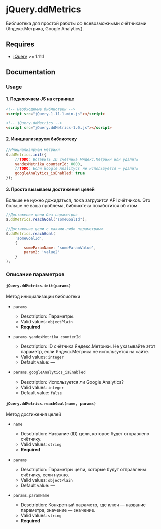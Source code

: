 # jQuery.ddMetrics

Библиотека для простой работы со всевозможными счётчиками (Яндекс.Метрика, Google Analytics).


## Requires
* [jQuery](https://jquery.com/) >= 1.11.1


## Documentation


### Usage


#### 1. Подключаем JS на странице

```html
<!-- Необходимые библиотеки -->
<script src="jQuery-1.11.1.min.js"></script>

<!-- jQuery.ddMetrics -->
<script src="jQuery.ddMetrics-1.0.js"></script>
```


#### 2. Инициализируем библиотеку

```js
//Инициализируем метрики
$.ddMetrics.init({
	//TODO: Вставить ID счётчика Яндекс.Метрики или удалить
	yandexMetrika_counterId: 0000,
	//TODO: Если Google Analitycs не используется — удалить
	googleAnalytics_isEnabled: true
});
```


#### 3. Просто вызываем достижения целей

Больше не нужно дожидаться, пока загрузится API счётчиков. Это больше не ваша проблема, библиотека позаботится об этом.

```js
//Достижение цели без параметров
$.ddMetrics.reachGoal('someGoalId');

//Достижение цели с какими-либо параметрами
$.ddMetrics.reachGoal(
	'someGoalId',
	{
		someParamName: 'someParamValue',
		param2: 'value2'
	}
);
```


### Описание параметров


#### `jQuery.ddMetrics.init(params)`

Метод инициализации библиотеки

* `params`
	* Desctription: Параметры.
	* Valid values: `objectPlain`
	* **Required**
	
* `params.yandexMetrika_counterId`
	* Desctription: ID счётчика Яндекс.Метрики. Не указывайте этот параметр, если Яндекс.Метрика не используется на сайте.
	* Valid values: `integer`
	* Default value: —
	
* `params.googleAnalytics_isEnabled`
	* Desctription: Используется ли Google Analytics?
	* Valid values: `integer`
	* Default value: `false`


#### `jQuery.ddMetrics.reachGoal(name, params)`

Метод достижения целей

* `name`
	* Desctription: Название (ID) цели, которое будет отправлено счётчику.
	* Valid values: `string`
	* **Required**
	
* `params`
	* Desctription: Параметры цели, которые будут отправлены счётчику, если нужно.
	* Valid values: `objectPlain`
	* Default value: —
	
* `params.paramName`
	* Desctription: Конкретный параметр, где ключ — название параметра, значение — значение.
	* Valid values: `string`
	* **Required**
